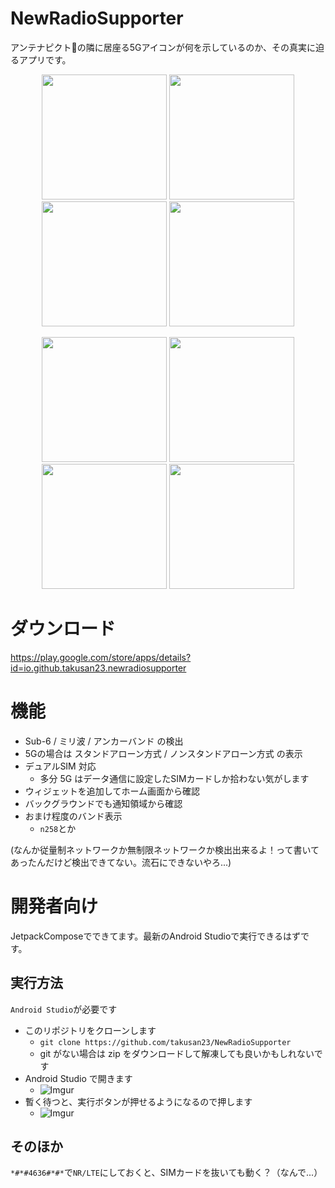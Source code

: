 # NewRadioSupporter

アンテナピクト📶の隣に居座る5Gアイコンが何を示しているのか、その真実に迫るアプリです。  

<p align="center">
<img width="200" src="https://imgur.com/CzCjQSn.jpg">
<img width="200" src="https://imgur.com/0mVypsW.jpg">
<img width="200" src="https://imgur.com/porNfMv.jpg">
<img width="200" src="https://imgur.com/HxdIGzT.jpg">
</p>

<p align="center">
<img width="200" src="https://imgur.com/Gy099KS.png">
<img width="200" src="https://imgur.com/QSx4MAQ.png">
<img width="200" src="https://imgur.com/S9x7ck0.png">
<img width="200" src="https://imgur.com/ypkZRDn.png">
</p>

# ダウンロード
https://play.google.com/store/apps/details?id=io.github.takusan23.newradiosupporter

# 機能
- Sub-6 / ミリ波 / アンカーバンド の検出
- 5Gの場合は スタンドアローン方式 / ノンスタンドアローン方式 の表示
- デュアルSIM 対応
  - 多分 5G はデータ通信に設定したSIMカードしか拾わない気がします
- ウィジェットを追加してホーム画面から確認
- バックグラウンドでも通知領域から確認
- おまけ程度のバンド表示
    - `n258`とか

(なんか従量制ネットワークか無制限ネットワークか検出出来るよ！って書いてあったんだけど検出できてない。流石にできないやろ...)

# 開発者向け
JetpackComposeでできてます。最新のAndroid Studioで実行できるはずです。

## 実行方法
`Android Studio`が必要です

- このリポジトリをクローンします
  - `git clone https://github.com/takusan23/NewRadioSupporter`
  - git がない場合は zip をダウンロードして解凍しても良いかもしれないです
- Android Studio で開きます
  - ![Imgur](https://imgur.com/9n2ygdE.png)
- 暫く待つと、実行ボタンが押せるようになるので押します
  - ![Imgur](https://imgur.com/O5855id.png)

## そのほか
`*#*#4636#*#*`で`NR/LTE`にしておくと、SIMカードを抜いても動く？（なんで...）